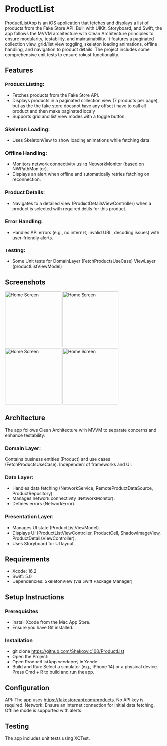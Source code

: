 # ProductList

ProductListApp is an iOS application that fetches and displays a list of products from the Fake Store API. Built with UIKit, Storyboard, and Swift, the app follows the MVVM architecture with Clean Architecture principles to ensure modularity, testability, and maintainability. It features a paginated collection view, grid/list view toggling, skeleton loading animations, offline handling, and navigation to product details. The project includes some comprehensive unit tests to ensure robust functionality.

## Features


### Product Listing:

- Fetches products from the Fake Store API.
- Displays products in a paginated collection view (7 products per page), but as the the fake store doesnot have any offset i have to call all product and then make paginated localy  
- Supports grid and list view modes with a toggle button.

### Skeleton Loading:

- Uses SkeletonView to show loading animations while fetching data.

### Offline Handling:

- Monitors network connectivity using NetworkMonitor (based on NWPathMonitor).
- Displays an alert when offline and automatically retries fetching on reconnection.

### Product Details:

- Navigates to a detailed view (ProductDetailsViewController) when a product is selected with required detils for this product.


### Error Handling:

- Handles API errors (e.g., no internet, invalid URL, decoding issues) with user-friendly alerts.


### Testing:

- Some Unit tests for DomainLayer (FetchProductsUseCase) ViewLayer (productListViewModel)

## Screenshots     

<img src="https://github.com/user-attachments/assets/4283edf1-b227-405a-a816-bdb63402c1f4" alt="Home Screen" width="180"/>
<img src="https://github.com/user-attachments/assets/3368072f-8270-4c70-9942-7138c5746ab0" alt="Home Screen" width="180"/>
<img src="https://github.com/user-attachments/assets/e2845f64-3139-4332-a4d9-120c68b0eaf6" alt="Home Screen" width="180"/>
<img src="https://github.com/user-attachments/assets/bd4b82ed-9094-4841-b00a-4494f1882801" alt="Home Screen" width="180"/>



## Architecture

The app follows Clean Architecture with MVVM to separate concerns and enhance testability:

### Domain Layer:

Contains business entities (Product) and use cases (FetchProductsUseCase).
Independent of frameworks and UI.

### Data Layer:

- Handles data fetching (NetworkService, RemoteProductDataSource, ProductRepository).
- Manages network connectivity (NetworkMonitor).
- Defines errors (NetworkError).

### Presentation Layer:

- Manages UI state (ProductListViewModel).
- Displays UI (ProductListViewController, ProductCell, ShadowImageView, ProductDetailsViewController).
- Uses Storyboard for UI layout.


## Requirements

- Xcode: 16.2
- Swift: 5.0
- Dependencies: SkeletonView (via Swift Package Manager)

## Setup Instructions

### Prerequisites

 - Install Xcode from the Mac App Store.
 - Ensure you have Git installed.

### Installation

- git clone https://github.com/Shekoovic100/ProductList
- Open the Project:
- Open ProductListApp.xcodeproj in Xcode.
- Build and Run:
Select a simulator (e.g., iPhone 14) or a physical device.
Press Cmd + R to build and run the app.


## Configuration

API: The app uses https://fakestoreapi.com/products. No API key is required.
Network: Ensure an internet connection for initial data fetching. 
Offline mode is supported with alerts.

## Testing

The app includes unit tests using XCTest.
